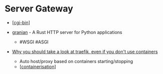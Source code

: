 Server Gateway
==============

* [[cgi-bin]]

* [granian](https://github.com/emmett-framework/granian) -  A Rust HTTP server for Python applications 
    * #WSGI #ASGI
* [Why you should take a look at traefik, even if you don't use containers](https://j6b72.de/article/why-you-should-take-a-look-at-traefik/)
    * Auto host/proxy based on containers starting/stopping
    * [[containerisation]]


[//begin]: # "Autogenerated link references for markdown compatibility"
[cgi-bin]: cgi-bin.md "CGI-BIN"
[containerisation]: containerisation.md "Containerisation"
[//end]: # "Autogenerated link references"